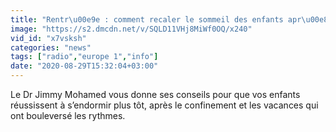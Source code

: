```yaml
---
title: "Rentr\u00e9e : comment recaler le sommeil des enfants apr\u00e8s les vacances ?"
image: "https://s2.dmcdn.net/v/SQLD11VHj8MiWf0OQ/x240"
vid_id: "x7vsksh"
categories: "news"
tags: ["radio","europe 1","info"]
date: "2020-08-29T15:32:04+03:00"
---
```

Le Dr Jimmy Mohamed vous donne ses conseils pour que vos enfants réussissent à s’endormir plus tôt, après le confinement et les vacances qui ont bouleversé les rythmes.
